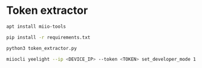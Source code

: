 # Token extractor

```bash
apt install miio-tools
```

```bash
pip install -r requirements.txt 
```

```bash
python3 token_extractor.py
```

```bash
miiocli yeelight --ip <DEVICE_IP> --token <TOKEN> set_developer_mode 1
```
